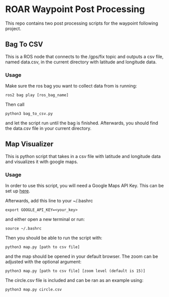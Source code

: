 # ROAR Waypoint Post Processing

This repo contains two post processing scripts for the waypoint 
following project.

## Bag To CSV

This is a ROS node that connects to the /gps/fix topic and outputs
a csv file, named data.csv, in the current directory with latitude
and longitude data.

### Usage

Make sure the ros bag you want to collect data from is running:

`ros2 bag play [ros_bag_name]`

Then call

`python3 bag_to_csv.py`

and let the script run until the bag is finished. Afterwards,
you should find the data.csv file in your current directory.


## Map Visualizer

This is python script that takes in a csv file with latitude and
longitude data and visualizes it with google maps.

### Usage

In order to use this script, you will need a Google Maps API Key.
This can be set up [here](https://developers.google.com/maps/documentation/embed/get-api-key).

Afterwards, add this line to your ~/.bashrc

`export GOOGLE_API_KEY=<your_key>`

and either open a new terminal or run:

`source ~/.bashrc`

Then you should be able to run the script with:

`python3 map.py [path to csv file]`

and the map should be opened in your default browser. 
The zoom can be adjusted with the optional argument:

`python3 map.py [path to csv file] [zoom level (default is 15)]`

The circle.csv file is included and can be ran as an example using:

`python3 map.py circle.csv`
